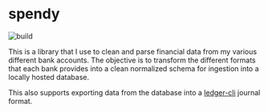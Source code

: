 # spendy
![build](https://github.com/timhealz/spendy/actions/workflows/main.yml/badge.svg)

This is a library that I use to clean and parse financial data from my various different bank accounts. The objective is to transform the different formats that each bank provides into a clean normalized schema for ingestion into a locally hosted database.

This also supports exporting data from the database into a [ledger-cli](https://www.ledger-cli.org/) journal format.